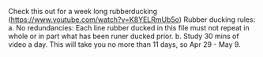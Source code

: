 
Check this out for a week long rubberducking (https://www.youtube.com/watch?v=K8YELRmUb5o)
Rubber ducking rules:
a. No redundancies: Each line rubber ducked in this file must not repeat in whole or in part what has been runer ducked prior.
b. Study 30 mins of video a day. This will take you no more than 11 days, so Apr 29 - May 9.
